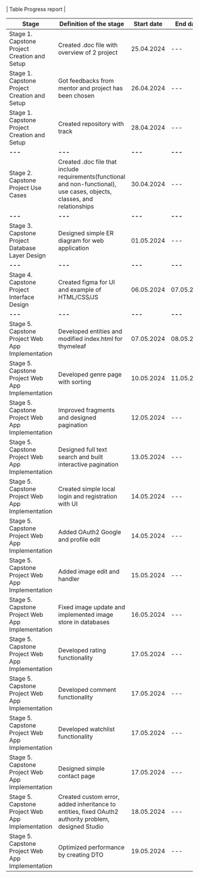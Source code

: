| Table Progress report |

| **Stage**                                        | **Definition of the stage**                                                                                                | **Start date** | **End date** | **Comment**                                                                            |
|--------------------------------------------------|----------------------------------------------------------------------------------------------------------------------------|----------------|--------------|----------------------------------------------------------------------------------------|
| Stage 1. Capstone Project Creation and Setup     | Created .doc file with overview of 2 project                                                                               | 25.04.2024     | ---          |                                                                                        | 
| Stage 1. Capstone Project Creation and Setup     | Got feedbacks from mentor and project has been chosen                                                                      | 26.04.2024     | ---          | AnimeHarbour - anime search web application                                            | 
| Stage 1. Capstone Project Creation and Setup     | Created repository with track                                                                                              | 28.04.2024     | ---          |                                                                                        | 
| **---**                                          | **---**                                                                                                                    | **---**        | **---**      | **---**                                                                                | 
| Stage 2. Capstone Project Use Cases              | Created .doc file that include requirements(functional and non-functional), use cases, objects, classes, and relationships | 30.04.2024     | ---          |                                                                                        | 
| **---**                                          | **---**                                                                                                                    | **---**        | **---**      | **---**                                                                                |
| Stage 3. Capstone Project Database Layer Design  | Designed simple ER diagram for web application                                                                             | 01.05.2024     | ---          | ERD that defines entities like anime,user,genre,view and etc                           |
| **---**                                          | **---**                                                                                                                    | **---**        | **---**      | **---**                                                                                |
| Stage 4. Capstone Project Interface Design       | Created figma for UI and example of HTML/CSS/JS                                                                            | 06.05.2024     | 07.05.2024   |                                                                                        |
| **---**                                          | **---**                                                                                                                    | **---**        | **---**      | **---**                                                                                |
| Stage 5. Capstone Project Web App Implementation | Developed entities and modified index.html for thymeleaf                                                                   | 07.05.2024     | 08.05.2024   |                                                                                        |
| Stage 5. Capstone Project Web App Implementation | Developed genre page with sorting                                                                                          | 10.05.2024     | 11.05.2024   |                                                                                        |
| Stage 5. Capstone Project Web App Implementation | Improved fragments and designed pagination                                                                                 | 12.05.2024     | ---          |                                                                                        |
| Stage 5. Capstone Project Web App Implementation | Designed full text search and built interactive pagination                                                                 | 13.05.2024     | ---          | Created full text search using tsvector and added sorting functionality into page      |
| Stage 5. Capstone Project Web App Implementation | Created simple local login and registration with UI                                                                        | 14.05.2024     | ---          |                                                                                        |
| Stage 5. Capstone Project Web App Implementation | Added OAuth2 Google and profile edit                                                                                       | 14.05.2024     | ---          | Encountered many issues (problem with username and OAuth2 username)                    |
| Stage 5. Capstone Project Web App Implementation | Added image edit and handler                                                                                               | 15.05.2024     | ---          |                                                                                        |
| Stage 5. Capstone Project Web App Implementation | Fixed image update and implemented image store in databases                                                                | 16.05.2024     | ---          |                                                                                        |
| Stage 5. Capstone Project Web App Implementation | Developed rating functionality                                                                                             | 17.05.2024     | ---          |                                                                                        |
| Stage 5. Capstone Project Web App Implementation | Developed comment functionality                                                                                            | 17.05.2024     | ---          |                                                                                        |
| Stage 5. Capstone Project Web App Implementation | Developed watchlist functionality                                                                                          | 17.05.2024     | ---          |                                                                                        |
| Stage 5. Capstone Project Web App Implementation | Designed simple contact page                                                                                               | 17.05.2024     | ---          |                                                                                        |
| Stage 5. Capstone Project Web App Implementation | Created custom error, added inheritance to entities, fixed OAuth2 authority problem, designed Studio                       | 18.05.2024     | ---          | OAuth didn't registered roles properly. Fixed by implementing Custom OAuth2 user class |
| Stage 5. Capstone Project Web App Implementation | Optimized performance by creating DTO                                                                                      | 19.05.2024     | ---          |                                                                                        |